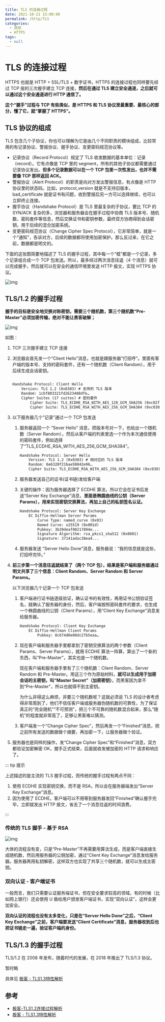 ```yaml
---
title: TLS 的连接过程
date: 2021-10-21 15:00:00
permalink: /http/TLS
categories: 
  - 其他
  - HTTPS
tags: 
  - null
---
```

# TLS 的连接过程

HTTPS 也就是 HTTP + SSL/TLS + 数字证书，HTTPS 的连接过程也同样要先经过 TCP 层的三次握手建立 TCP 连接，**然后在通过 TLS 建立安全通道，之后就可以通过这个安全通道进行 HTTP 通信了。**

**这个“握手”过程与 TCP 有些类似，是 HTTPS 和 TLS 协议里最重要、最核心的部分，懂了它，就“掌握了 HTTPS”。**

## TLS 协议的组成

TLS 包含几个子协议，你也可以理解为它是由几个不同职责的模块组成，比较常用的有记录协议、警报协议、握手协议、变更密码规范协议等。

* 记录协议（Record Protocol）规定了 TLS 收发数据的基本单位：记录（record）。它有点像是 TCP 里的 segment，所有的其他子协议都需要通过记录协议发出。**但多个记录数据可以在一个 TCP 包里一次性发出，也并不需要像 TCP 那样返回 ACK。**
* 警报协议（Alert Protocol）的职责是向对方发出警报信息，有点像是 HTTP 协议里的状态码。比如，protocol_version 就是不支持旧版本，bad_certificate 就是证书有问题，收到警报后另一方可以选择继续，也可以立即终止连接。
* 握手协议（Handshake Protocol）是 TLS 里最复杂的子协议，要比 TCP 的 SYN/ACK 复杂的多，浏览器和服务器会在握手过程中协商 TLS 版本号、随机数、密码套件等信息，然后交换证书和密钥参数，最终双方协商得到会话密钥，用于后续的混合加密系统。
* 变更密码规范协议（Change Cipher Spec Protocol），它非常简单，就是一个“通知”，告诉对方，后续的数据都将使用加密保护。那么反过来，在它之前，数据都是明文的。

下面的这张图简要地描述了 TLS 的握手过程，其中每一个“框”都是一个记录，多个记录组合成一个 TCP 包发送。所以，最多经过两次消息往返（4 个消息）就可以完成握手，然后就可以在安全的通信环境里发送 HTTP 报文，实现 HTTPS 协议。

![img](/img/17.png)

## TLS/1.2 的握手过程

**握手的目标是安全地交换对称密钥，需要三个随机数，第三个随机数“Pre-Master”必须加密传输，绝对不能让黑客破解；**

![img](/img/18.png)

如图：

1. TCP 三次握手建立 TCP 连接

2. 浏览器会首先发一个“Client Hello”消息，也就是跟服务器“打招呼”。里面有客户端的版本号、支持的密码套件，还有一个随机数（Client Random），用于后续生成会话密钥。

   ```tex
   
   Handshake Protocol: Client Hello
       Version: TLS 1.2 (0x0303) # 支持的 TLS 版本
       Random: 1cbf803321fd2623408dfe…
       Cipher Suites (17 suites) # 密码套件
           Cipher Suite: TLS_ECDHE_RSA_WITH_AES_128_GCM_SHA256 (0xc02f)
           Cipher Suite: TLS_ECDHE_RSA_WITH_AES_256_GCM_SHA384 (0xc030)
   ```

3. 以下服务器几个”记录”通过一个 TCP 包发送

   1. 服务器返回一个 “Sever Hello” 消息，把版本号对一下，也给出一个随机数（Server Random），然后从客户端的列表里选一个作为本次通信使用的密码套件，例如选择了“TLS_ECDHE_RSA_WITH_AES_256_GCM_SHA384”。

      ```tex
      Handshake Protocol: Server Hello
          Version: TLS 1.2 (0x0303) # 相对应的 TLS 版本
          Random: 0e6320f21bae50842e96…
          Cipher Suite: TLS_ECDHE_RSA_WITH_AES_256_GCM_SHA384 (0xc030) # 从可选密码套件中选择一个
      ```

   2. 服务器发送自己的证书(证书链)发给客户端

   3. 关键的操作：因为服务器选择了 ECDHE 算法，所以它会在证书后发送“Server Key Exchange”消息，**里面是椭圆曲线的公钥（Server Params），用来实现密钥交换算法，再加上自己的私钥签名认证。**

      ```tex
      Handshake Protocol: Server Key Exchange
          EC Diffie-Hellman Server Params
              Curve Type: named_curve (0x03)
              Named Curve: x25519 (0x001d)
              Pubkey: 3b39deaf00217894e...
              Signature Algorithm: rsa_pkcs1_sha512 (0x0601)
              Signature: 37141adac38ea4...
      ```

   4. 服务器发送 “Server Hello Done”消息，服务器说：“我的信息就是这些，打招呼完毕。”

4. **前三步第一个消息往返就结束了（两个 TCP 包），结果是客户端和服务器通过明文共享了三个信息：Client Random、Server Random 和 Server Params。**

   以下浏览器几个记录一个 TCP 包发送

   1. 客户端进行证书链逐级验证，确认证书的有效性，再用证书公钥验证签名，就确认了服务器的身份，然后，客户端按照密码套件的要求，也生成一个椭圆曲线的公钥（Client Params），用“Client Key Exchange”消息发给服务器。

      ```tex
      Handshake Protocol: Client Key Exchange
          EC Diffie-Hellman Client Params
              Pubkey: 8c674d0e08dc27b5eaa…
      ```

   2. 现在客户端和服务器手里都拿到了密钥交换算法的两个参数（Client Params、Server Params），就用 ECDHE 算法一阵算，算出了一个新的东西，叫“Pre-Master”，其实也是一个随机数。

      现在客户端和服务器手里有了三个随机数：Client Random、Server Random 和 Pre-Master。用这三个作为原始材料，**就可以生成用于加密会话的主密钥，叫“Master Secret”（加密密钥）**。而黑客因为拿不到“Pre-Master”，所以也就得不到主密钥。

      为什么非得这么麻烦，非要三个随机数呢？这就必须说 TLS 的设计者考虑得非常周到了，他们不信任客户端或服务器伪随机数的可靠性，为了保证真正的“完全随机”“不可预测”，把三个不可靠的随机数混合起来，那么“随机”的程度就非常高了，足够让黑客难以猜测。

   3. 客户端发一个“Change Cipher Spec”，然后再发一个“Finished”消息，把之前所有发送的数据做个摘要，再加密一下，让服务器做个验证。

5. 服务器也是同样的操作，发“Change Cipher Spec”和“Finished”消息，双方都验证加密解密 OK，握手正式结束，后面就收发被加密的 HTTP 请求和响应了。

::: tip 提示

上述描述的是主流的 TLS 握手过程，而传统的握手过程有两点不同：

1. 使用 ECDHE 实现密钥交换，而不是 RSA，所以会在服务器端发出“Server Key Exchange”消息。
2. 因为使用了 ECDHE，客户端可以不用等到服务器发回“Finished”确认握手完毕，立即就发出 HTTP 报文，省去了一个消息往返的时间浪费。

:::

### 传统的 TLS 握手 - 基于 RSA

![img](/img/19.png)

大体的流程没有变，只是“Pre-Master”不再需要用算法生成，而是客户端直接生成随机数，然后用服务器的公钥加密，通过“Client Key Exchange”消息发给服务器。服务器再用私钥解密，这样双方也实现了共享三个随机数，就可以生成主密钥。

### 双向认证 - 客户端证书

一般而言，我们只需要认证服务端证书，但在安全要求较高的领域，有的时候（比如网上银行）还会使用 U 盾给用户颁发客户端证书，实现“双向认证”，这样会更加安全。

**双向认证的流程也没有太多变化，只是在“Server Hello Done”之后，“Client Key Exchange”之前，客户端要发送“Client Certificate”消息，服务器收到后也把证书链走一遍，验证客户端的身份。**

## TLS/1.3 的握手过程

TLS/1.2 在 2008 年发布，随着时代的发展，在 2018 年推出了 TLS/1.3 协议。

暂时略

具体见 [极客 - TLS1.3特性解析](https://time.geekbang.org/column/article/110718)

## 参考

* [极客-TLS1.2连接过程解析](https://time.geekbang.org/column/article/110354)
* [极客 - TLS1.3特性解析](https://time.geekbang.org/column/article/110718)

